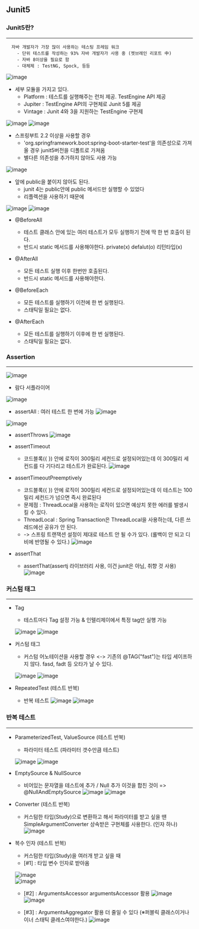 ## Junit5

### Junit5란?
-----
```
  자바 개발자가 가장 많이 사용하는 테스팅 프레임 워크
    - 단위 테스트를 작성하는 93% 자바 개발자가 사용 중 (젯브레인 리포트 中)
    - 자바 8이상을 필요로 함
    - 대체제 : TestNG, Spock, 등등
```
![image](https://user-images.githubusercontent.com/76584547/120640178-212e4980-c4ad-11eb-8152-143e2f88dfaf.png)


  + 세부 모듈을 가지고 있다.
    + Platform : 테스트를 실행해주는 런처 제공. TestEngine API 제공 
    + Jupiter : TestEngine API의 구현체로 Junit 5를 제공
    + Vintage : Junit 4와 3을 지원하는 TestEngine 구현제

![image](https://user-images.githubusercontent.com/76584547/120641428-8afb2300-c4ae-11eb-8886-9464b7358c15.png)
![image](https://user-images.githubusercontent.com/76584547/120642053-605d9a00-c4af-11eb-8d23-39669b205343.png)

  + 스프링부트 2.2 이상을 사용할 경우
    + 'org.springframework.boot:spring-boot-starter-test'을 의존성으로 가져올 경우 junit5버전을 디폴트로 가져옴 
    + 별다른 의존성을 추가하지 않아도 사용 가능


![image](https://user-images.githubusercontent.com/76584547/120641838-1674b400-c4af-11eb-9371-1b7ed3b49f80.png)
  + 앞에 public을 붙이지 않아도 된다.
    + junit 4는 public안에 public 메서드만 실행할 수 있었다
    + 리플렉션을 사용하기 때문에


![image](https://user-images.githubusercontent.com/76584547/120642927-77e95280-c4b0-11eb-8171-1df27d6a03cf.png)
![image](https://user-images.githubusercontent.com/76584547/120643026-98b1a800-c4b0-11eb-96c2-79301775758d.png)
  
  + @BeforeAll
    + 테스트 클래스 안에 있는 여러 테스트가 모두 실행하기 전에 딱 한 번 호출이 된다.
    + 반드시 static 메서드를 사용해야한다. private(x) defalut(o) 리턴타입(x)
   
  + @AfterAll
    + 모든 테스트 실행 이후 한번만 호출된다.
    + 반드시 static 메서드를 사용해야한다.

  + @BeforeEach
    + 모든 테스트를 실행하기 이전에 한 번 실행된다.
    + 스태틱일 필요는 없다.

  + @AfterEach
    + 모든 테스트를 실행하기 이후에 한 번 실행된다.
    + 스태틱일 필요는 없다.


### Assertion
---

![image](https://user-images.githubusercontent.com/76584547/120801504-3625de00-c57c-11eb-80e2-98b5f220ab68.png)

+ 람다 서플라이어


![image](https://user-images.githubusercontent.com/76584547/120801620-5a81ba80-c57c-11eb-9e09-dcf7bcdfd0b9.png)

+ assertAll : 여러 테스트 한 번에 가능
![image](https://user-images.githubusercontent.com/76584547/120803529-9c136500-c57e-11eb-9d33-d98d4ed78261.png)

![image](https://user-images.githubusercontent.com/76584547/120803568-a6356380-c57e-11eb-97d0-8e0bb093a496.png)

 
+ assertThrows
![image](https://user-images.githubusercontent.com/76584547/120804326-789cea00-c57f-11eb-9605-159e58514deb.png)

+ assertTimeout
  + 코드블록({ }) 안에 로직이 300밀리 세컨드로 설정되어있는데 이 300밀리 세컨드를 다 기다리고 테스트가 완료된다.
![image](https://user-images.githubusercontent.com/76584547/120805812-28bf2280-c581-11eb-836a-02114b4c472e.png)

+ assertTimeoutPreemptively
  + 코드블록({ }) 안에 로직이 300밀리 세컨드로 설정되어있는데  이 테스트는 100밀리 세컨드가 넘으면 즉시 완료된다
  + 문제점 : ThreadLocal을 사용하는 로직이 있으면 예상치 못한 에러를 발생시킬 수 있다.
  + ThreadLocal : Spring Transaction은 ThreadLocal을 사용하는데, 다른 쓰레드에선 공유가 안 된다.
  +   -> 스프링 트랜잭션 설정이 제대로 테스트 안 될 수가 있다. (롤백이 안 되고 디비에 반영될 수 있다.)
![image](https://user-images.githubusercontent.com/76584547/120805939-43919700-c581-11eb-9424-fb2c118992e0.png)


+ assertThat
  + assertThat(assertj 라이브러리 사용, 이건 junit은 아님, 취향 것 사용)
![image](https://user-images.githubusercontent.com/76584547/120806386-c0247580-c581-11eb-8afb-2fc6ad5f441f.png)


### 커스텀 태그
---

+ Tag
  + 테스트마다 Tag 설정 가능 & 인텔리제이에서 특정 tag만 실행 가능


  ![image](https://user-images.githubusercontent.com/76584547/120915887-486d5c80-c6e1-11eb-9280-e2f97531791b.png)
  ![image](https://user-images.githubusercontent.com/76584547/120915897-59b66900-c6e1-11eb-8007-76e477c79e70.png)
  
  
+ 커스텀 태그
  + 커스텀 어노테이션을 사용할 경우 <-> 기존의 @TAG("fast")는 타입 세이프하지 않다. fasd, fadt 등 오타가 날 수 있다.


  ![image](https://user-images.githubusercontent.com/76584547/120916117-a189c000-c6e2-11eb-8e4f-c445147d7b3c.png)
  ![image](https://user-images.githubusercontent.com/76584547/120916125-ac445500-c6e2-11eb-91c4-4980ef72a319.png)


+ RepeatedTest (테스트 반복)
  + 반복 테스트
  ![image](https://user-images.githubusercontent.com/76584547/120918010-2aa5f480-c6ed-11eb-9e41-4ac3611b17d3.png)
  ![image](https://user-images.githubusercontent.com/76584547/120918015-32fe2f80-c6ed-11eb-868e-f928d62a506b.png)


### 반복 테스트
---

+ ParameterizedTest, ValueSource (테스트 반복)
  +  파라미터 테스트 (파라미터 갯수만큼 테스트)


  ![image](https://user-images.githubusercontent.com/76584547/120918219-4067e980-c6ee-11eb-981c-8014ab4e7c11.png)
  ![image](https://user-images.githubusercontent.com/76584547/120918221-44940700-c6ee-11eb-9bf7-9b345899fd8b.png)

+ EmptySource & NullSource
  + 비어있는 문자열을 테스트에 추가 / Null 추가 이것을 합친 것이 => @NullAndEmptySource
  ![image](https://user-images.githubusercontent.com/76584547/120918637-5080c880-c6f0-11eb-9d7a-757256208770.png)
  ![image](https://user-images.githubusercontent.com/76584547/120918644-5d052100-c6f0-11eb-8166-d775178d9e18.png)


+ Converter (테스트 반복)
  + 커스텀한 타입(Study)으로 변환하고 해서 파라미터를 받고 싶을 땐 SimpleArgumentConverter 상속받은 구현체를 사용한다. (인자 하나) 
  ![image](https://user-images.githubusercontent.com/76584547/120919544-2aa9f280-c6f5-11eb-8fe7-b6d192c09ad9.png)
  

+ 복수 인자 (테스트 반복)
  + 커스텀한 타입(Study)을 여러개 받고 싶을 때
  + [#1] : 타입 변수 인자로 받아옴


  ![image](https://user-images.githubusercontent.com/76584547/120919630-8f654d00-c6f5-11eb-9d24-634ea7590d19.png)  
  ![image](https://user-images.githubusercontent.com/76584547/120919631-92f8d400-c6f5-11eb-9ea3-4c3567aa40d8.png)

  + [#2] : ArgumentsAccessor argumentsAccessor 활용
  ![image](https://user-images.githubusercontent.com/76584547/120919734-1adede00-c6f6-11eb-9cd2-b107700a38be.png)
  ![image](https://user-images.githubusercontent.com/76584547/120919738-1fa39200-c6f6-11eb-8177-5bddab9d400b.png)
  
  + [#3] : ArgumentsAggregator 활용 더 줄일 수 있다 (※퍼블릭 클래스이거나 이너 스태틱 클레스여야한다.)
  ![image](https://user-images.githubusercontent.com/76584547/120919850-b4a68b00-c6f6-11eb-86d8-8e41777579b5.png)




